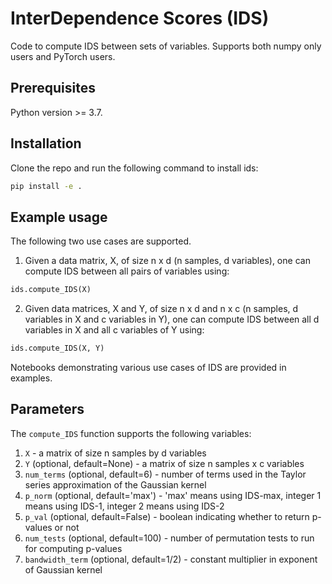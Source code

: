 # InterDependence Scores (IDS) 

Code to compute IDS between sets of variables.  Supports both numpy only users and PyTorch users.  

## Prerequisites 

Python version >= 3.7.

## Installation 

Clone the repo and run the following command to install ids:

```bash
pip install -e .
```

## Example usage

The following two use cases are supported.  

1. Given a data matrix, X, of size n x d (n samples, d variables), one can compute IDS between all pairs of variables using: 

```python
ids.compute_IDS(X)
```

2.  Given data matrices, X and Y, of size n x d and n x c (n samples, d variables in X and c variables in Y), one can compute IDS between all d variables in X and all c variables of Y using: 

```python
ids.compute_IDS(X, Y)
```

Notebooks demonstrating various use cases of IDS are provided in examples.

## Parameters
The ```compute_IDS``` function supports the following variables: 
1. ```X``` - a matrix of size n samples by d variables
2. ```Y``` (optional, default=None) - a matrix of size n samples x c variables
3. ```num_terms``` (optional, default=6) - number of terms used in the Taylor series approximation of the Gaussian kernel 
4. ```p_norm``` (optional, default='max') - 'max' means using IDS-max, integer 1 means using IDS-1, integer 2 means using IDS-2 
5. ```p_val``` (optional, default=False) - boolean indicating whether to return p-values or not
6. ```num_tests``` (optional, default=100) - number of permutation tests to run for computing p-values
7. ```bandwidth_term``` (optional, default=1/2) - constant multiplier in exponent of Gaussian kernel